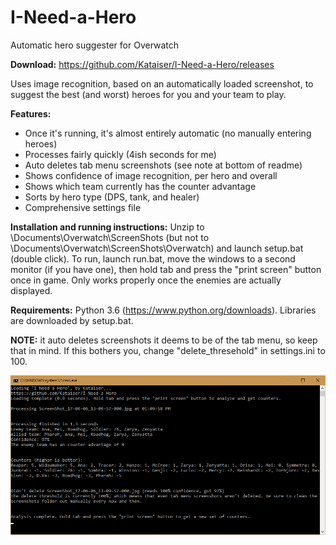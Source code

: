 # I-Need-a-Hero
Automatic hero suggester for Overwatch

**Download:** https://github.com/Kataiser/I-Need-a-Hero/releases

Uses image recognition, based on an automatically loaded screenshot, to suggest the best (and worst) heroes for you and your team to play.

**Features:**
- Once it's running, it's almost entirely automatic (no manually entering heroes)
- Processes fairly quickly (4ish seconds for me)
- Auto deletes tab menu screenshots (see note at bottom of readme)
- Shows confidence of image recognition, per hero and overall
- Shows which team currently has the counter advantage
- Sorts by hero type (DPS, tank, and healer)
- Comprehensive settings file

**Installation and running instructions:**
Unzip to \Documents\Overwatch\ScreenShots (but not to \Documents\Overwatch\ScreenShots\Overwatch) and launch setup.bat (double click). To run, launch run.bat, move the windows to a second monitor (if you have one), then hold tab and press the "print screen" button once in game. Only works properly once the enemies are actually displayed.

**Requirements:** Python 3.6 (https://www.python.org/downloads). Libraries are downloaded by setup.bat.

**NOTE:** it auto deletes screenshots it deems to be of the tab menu, so keep that in mind. If this bothers you, change "delete_thresehold" in settings.ini to 100. 

![Example screenshot](screenshot.png)
